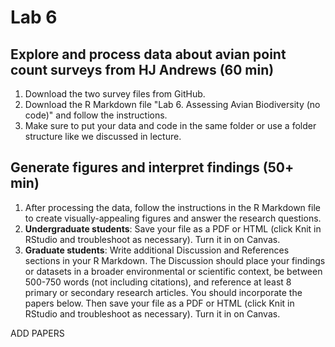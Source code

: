 # Lab 6

## Explore and process data about avian point count surveys from HJ Andrews (60 min)
1) Download the two survey files from GitHub.
2) Download the R Markdown file "Lab 6. Assessing Avian Biodiversity (no code)" and follow the instructions.
3) Make sure to put your data and code in the same folder or use a folder structure like we discussed in lecture.


## Generate figures and interpret findings (50+ min)
1) After processing the data, follow the instructions in the R Markdown file to create visually-appealing figures and answer the research questions.
2) **Undergraduate students**: Save your file as a PDF or HTML (click Knit in RStudio and troubleshoot as necessary). Turn it in on Canvas.
3) **Graduate students**: Write additional Discussion and References sections in your R Markdown. The Discussion should place your findings or datasets in a broader environmental or scientific context, be between 500-750 words (not including citations), and reference at least 8 primary or secondary research articles. You should incorporate the papers below. Then save your file as a PDF or HTML (click Knit in RStudio and troubleshoot as necessary). Turn it in on Canvas.

ADD PAPERS
